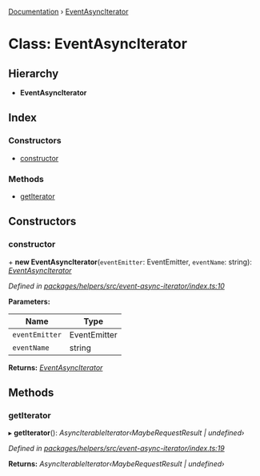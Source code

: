 [Documentation](../README.md) › [EventAsyncIterator](eventasynciterator.md)

# Class: EventAsyncIterator

## Hierarchy

* **EventAsyncIterator**

## Index

### Constructors

* [constructor](eventasynciterator.md#constructor)

### Methods

* [getIterator](eventasynciterator.md#getiterator)

## Constructors

###  constructor

\+ **new EventAsyncIterator**(`eventEmitter`: EventEmitter, `eventName`: string): *[EventAsyncIterator](eventasynciterator.md)*

*Defined in [packages/helpers/src/event-async-iterator/index.ts:10](https://github.com/badbatch/graphql-box/blob/3b7b4f2/packages/helpers/src/event-async-iterator/index.ts#L10)*

**Parameters:**

Name | Type |
------ | ------ |
`eventEmitter` | EventEmitter |
`eventName` | string |

**Returns:** *[EventAsyncIterator](eventasynciterator.md)*

## Methods

###  getIterator

▸ **getIterator**(): *AsyncIterableIterator‹MaybeRequestResult | undefined›*

*Defined in [packages/helpers/src/event-async-iterator/index.ts:19](https://github.com/badbatch/graphql-box/blob/3b7b4f2/packages/helpers/src/event-async-iterator/index.ts#L19)*

**Returns:** *AsyncIterableIterator‹MaybeRequestResult | undefined›*

